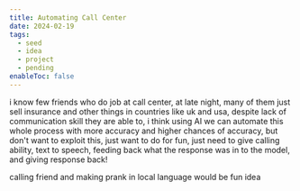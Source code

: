 ```yaml
---
title: Automating Call Center
date: 2024-02-19
tags:
  - seed
  - idea
  - project
  - pending
enableToc: false
---
```

i know few friends who do job at call center, at late night, many of them just sell insurance and other things in countries like uk and usa, despite lack of communication skill they are able to, i think using AI we can automate this whole process with more accuracy and higher chances of accuracy, but don't want to exploit this, just want to do for fun, just need to give calling ability, text to speech, feeding back what the response was in to the model, and giving response back!

calling friend and making prank in local language would be fun idea